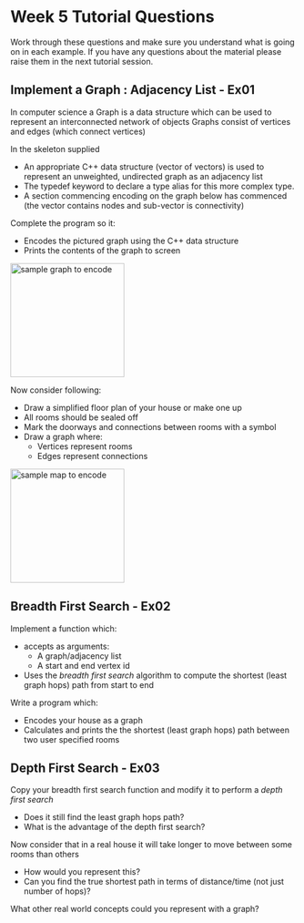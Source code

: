 Week 5 Tutorial Questions
=========================
Work through these questions and make sure you understand what is going on in each example. If you have any questions about the material please raise them in the next tutorial session.

Implement a Graph : Adjacency List - Ex01
--------------------

In computer science a Graph is a data structure which can be used to represent an interconnected network of objects
Graphs consist of vertices and edges (which connect vertices)

In the skeleton supplied 
* An appropriate C++ data structure (vector of vectors) is used to represent an unweighted, undirected graph as an adjacency list 
* The typedef keyword to declare a type alias for this more complex type.
* A section commencing encoding on the graph below has commenced (the vector contains nodes and sub-vector is connectivity)

Complete the program so it:
* Encodes the pictured graph using the C++ data structure
* Prints the contents of the graph to screen

<img src="https://image.ibb.co/fL1A6U/example_graph.png" alt="sample graph to encode" width="200px"/>

Now consider following:
* Draw a simplified floor plan of your house or make one up
* All rooms should be sealed off
* Mark the doorways and connections between rooms with a symbol
* Draw a graph where:
   * Vertices represent rooms
   * Edges represent connections

<img src="https://image.ibb.co/gCUCLp/week_05_graph_house.png" alt="sample map to encode" width="200px"/>


Breadth First Search - Ex02
-----------------------------------------

Implement a function which:
* accepts as arguments:
   * A graph/adjacency list
   * A start and end vertex id
* Uses the *breadth first search* algorithm to compute the shortest (least graph hops) path from start to end

Write a program which:
* Encodes your house as a graph
* Calculates and prints the the shortest (least graph hops) path between two user specified rooms

Depth First Search - Ex03
-------------------------

Copy your breadth first search function and modify it to perform a *depth first search*
* Does it still find the least graph hops path?
* What is the advantage of the depth first search?

Now consider that in a real house it will take longer to move between some rooms than others
* How would you represent this?
* Can you find the true shortest path in terms of distance/time (not just number of hops)?

What other real world concepts could you represent with a graph?
